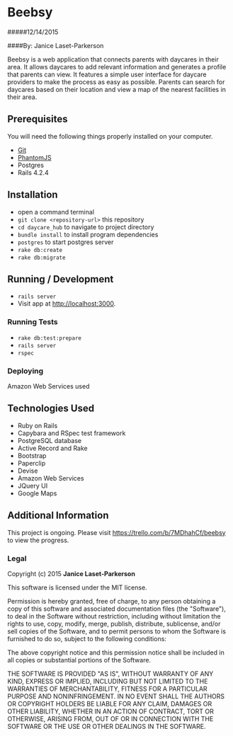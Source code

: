 # Beebsy
#####12/14/2015

####By: Janice Laset-Parkerson

Beebsy is a web application that connects parents with daycares in their area. It allows daycares to add relevant information and generates a profile that parents can view. It features a simple user interface for daycare providers to make the process as easy as possible. Parents can search for daycares based on their location and view a map of the nearest facilities in their area.

## Prerequisites

You will need the following things properly installed on your computer.

* [Git](http://git-scm.com/)
* [PhantomJS](http://phantomjs.org/)
* Postgres
* Rails 4.2.4

## Installation

* open a command terminal
* `git clone <repository-url>` this repository
* `cd daycare_hub` to navigate to project directory
* `bundle install` to install program dependencies
* `postgres` to start postgres server
* `rake db:create`
* `rake db:migrate`

## Running / Development

* `rails server`
* Visit app at [http://localhost:3000](http://localhost:3000).

### Running Tests

* `rake db:test:prepare`
* `rails server`
* `rspec`

### Deploying

Amazon Web Services used

## Technologies Used

* Ruby on Rails
* Capybara and RSpec test framework
* PostgreSQL database
* Active Record and Rake
* Bootstrap
* Paperclip
* Devise
* Amazon Web Services
* JQuery UI
* Google Maps

## Additional Information
This project is ongoing. Please visit https://trello.com/b/7MDhahCf/beebsy to view the progress.

  ### Legal

Copyright (c) 2015 **Janice Laset-Parkerson**

This software is licensed under the MIT license.

Permission is hereby granted, free of charge, to any person obtaining a copy
of this software and associated documentation files (the "Software"), to deal
in the Software without restriction, including without limitation the rights
to use, copy, modify, merge, publish, distribute, sublicense, and/or sell
copies of the Software, and to permit persons to whom the Software is
furnished to do so, subject to the following conditions:

The above copyright notice and this permission notice shall be included in
all copies or substantial portions of the Software.

THE SOFTWARE IS PROVIDED "AS IS", WITHOUT WARRANTY OF ANY KIND, EXPRESS OR
IMPLIED, INCLUDING BUT NOT LIMITED TO THE WARRANTIES OF MERCHANTABILITY,
FITNESS FOR A PARTICULAR PURPOSE AND NONINFRINGEMENT. IN NO EVENT SHALL THE
AUTHORS OR COPYRIGHT HOLDERS BE LIABLE FOR ANY CLAIM, DAMAGES OR OTHER
LIABILITY, WHETHER IN AN ACTION OF CONTRACT, TORT OR OTHERWISE, ARISING FROM,
OUT OF OR IN CONNECTION WITH THE SOFTWARE OR THE USE OR OTHER DEALINGS IN
THE SOFTWARE.
